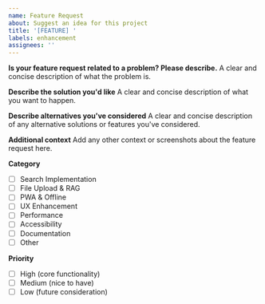 ```yaml
---
name: Feature Request
about: Suggest an idea for this project
title: '[FEATURE] '
labels: enhancement
assignees: ''
---
```


**Is your feature request related to a problem? Please describe.**
A clear and concise description of what the problem is.

**Describe the solution you'd like**
A clear and concise description of what you want to happen.

**Describe alternatives you've considered**
A clear and concise description of any alternative solutions or features you've considered.

**Additional context**
Add any other context or screenshots about the feature request here.

**Category**
- [ ] Search Implementation
- [ ] File Upload & RAG
- [ ] PWA & Offline
- [ ] UX Enhancement
- [ ] Performance
- [ ] Accessibility
- [ ] Documentation
- [ ] Other

**Priority**
- [ ] High (core functionality)
- [ ] Medium (nice to have)
- [ ] Low (future consideration) 
